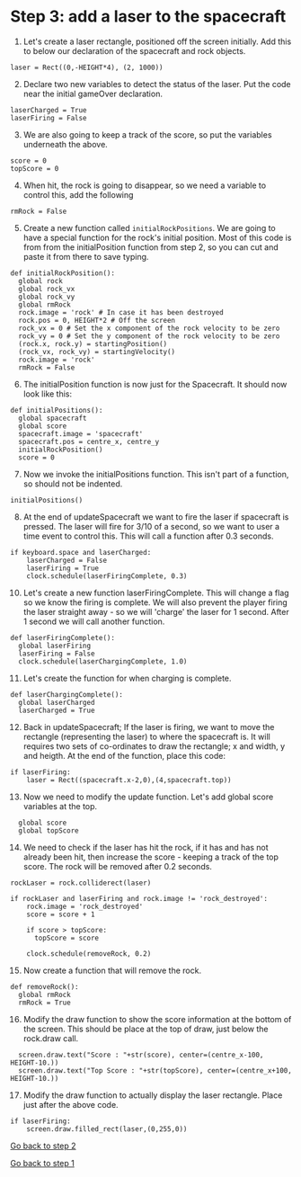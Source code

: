 # Step 3: add a laser to the spacecraft

1. Let's create a laser rectangle, positioned off the screen initially. Add this to below our declaration of the spacecraft and rock objects.
```
laser = Rect((0,-HEIGHT*4), (2, 1000))  
```
2. Declare two new variables to detect the status of the laser. Put the code near the initial gameOver declaration.
```
laserCharged = True
laserFiring = False
```
3. We are also going to keep a track of the score, so put the variables underneath the above.
```
score = 0
topScore = 0
```
4. When hit, the rock is going to disappear, so we need a variable to control this, add the following  
```
rmRock = False
```
5. Create a new function called `initialRockPositions`. We are going to have a special function for the rock's initial position. Most of this code is from from the initialPosition function from step 2, so you can cut and paste it from there to save typing.
```
def initialRockPosition():
  global rock
  global rock_vx
  global rock_vy
  global rmRock
  rock.image = 'rock' # In case it has been destroyed
  rock.pos = 0, HEIGHT*2 # Off the screen
  rock_vx = 0 # Set the x component of the rock velocity to be zero
  rock_vy = 0 # Set the y component of the rock velocity to be zero
  (rock.x, rock.y) = startingPosition() 
  (rock_vx, rock_vy) = startingVelocity() 
  rock.image = 'rock'
  rmRock = False
```
6. The initialPosition function is now just for the Spacecraft. It should now look like this:  
```
def initialPositions():
  global spacecraft
  global score
  spacecraft.image = 'spacecraft' 
  spacecraft.pos = centre_x, centre_y 
  initialRockPosition()
  score = 0 
```
7. Now we invoke the initialPositions function. This isn't part of a function, so should not be indented.
```
initialPositions()
```
8.  At the end of updateSpacecraft we want to fire the laser if spacecraft is pressed.
The laser will fire for 3/10 of a second, so we want to user a time event to control this. This will call a function after 0.3 seconds.
```
if keyboard.space and laserCharged:
    laserCharged = False
    laserFiring = True
    clock.schedule(laserFiringComplete, 0.3)
```
10. Let's create a new function laserFiringComplete. This will change a flag so we know the firing is complete. We will also prevent the player firing the laser straight away - so we will 'charge' the laser for 1 second. After 1 second we will call another function.
```
def laserFiringComplete():
  global laserFiring
  laserFiring = False 
  clock.schedule(laserChargingComplete, 1.0)
```
11. Let's create the function for when charging is complete.
```
def laserChargingComplete():
  global laserCharged
  laserCharged = True
```
12. Back in updateSpacecraft; If the laser is firing, we want to move the rectangle (representing the laser) to where the spacecraft is. It will requires two sets of co-ordinates to draw the rectangle; x and width, y and heigth. At the end of the function, place this code:
```
if laserFiring:
    laser = Rect((spacecraft.x-2,0),(4,spacecraft.top))
```
13. Now we need to modify the update function. Let's add global score variables at the top.
```
  global score
  global topScore
```
14. We need to check if the laser has hit the rock, if it has and has not already been hit, then increase the score - keeping a track of the top score. The rock will be removed after 0.2 seconds.
```
rockLaser = rock.colliderect(laser)

if rockLaser and laserFiring and rock.image != 'rock_destroyed':
    rock.image = 'rock_destroyed'
    score = score + 1
    
    if score > topScore:
      topScore = score

    clock.schedule(removeRock, 0.2)
```
15. Now create a function that will remove the rock.
```
def removeRock():
  global rmRock
  rmRock = True
```
16. Modify the draw function to show the score information at the bottom of the screen. This should be place at the top of draw, just below the rock.draw call.
```
  screen.draw.text("Score : "+str(score), center=(centre_x-100, HEIGHT-10.))
  screen.draw.text("Top Score : "+str(topScore), center=(centre_x+100, HEIGHT-10.))
```
17. Modify the draw function to actually display the laser rectangle. Place just after the above code.
```
if laserFiring:
    screen.draw.filled_rect(laser,(0,255,0))
```
 
  [Go back to step 2](../step2)

  [Go back to step 1](../step1)
